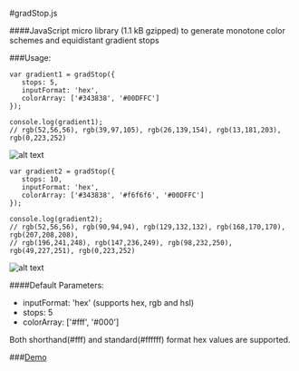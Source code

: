 #gradStop.js

####JavaScript micro library (1.1 kB gzipped) to generate monotone color schemes and equidistant gradient stops


###Usage:

    var gradient1 = gradStop({
       stops: 5,
       inputFormat: 'hex',
       colorArray: ['#343838', '#00DFFC']
    });
    
    console.log(gradient1);
    // rgb(52,56,56), rgb(39,97,105), rgb(26,139,154), rgb(13,181,203), rgb(0,223,252)


![alt text][1]


  [1]: https://cdn.rawgit.com/Siddharth11/gradStop.js/master/gradient%20strip.png



    var gradient2 = gradStop({
       stops: 10,
       inputFormat: 'hex',
       colorArray: ['#343838', '#f6f6f6', '#00DFFC']
    });
    
    console.log(gradient2);
    // rgb(52,56,56), rgb(90,94,94), rgb(129,132,132), rgb(168,170,170), rgb(207,208,208), 
    // rgb(196,241,248), rgb(147,236,249), rgb(98,232,250), rgb(49,227,251), rgb(0,223,252)


![alt text][2]


  [2]: https://rawgit.com/Siddharth11/gradStop.js/master/gradient%20strip2.png




####Default Parameters:
 * inputFormat: 'hex' (supports hex, rgb and hsl)
 * stops: 5
 * colorArray: ['#fff', '#000']

Both shorthand(#fff) and standard(#ffffff) format hex values are supported.

###[Demo](http://codepen.io/Siddharth11/full/RPvJmO)
